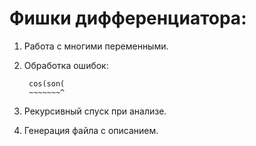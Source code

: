 # Фишки дифференциатора:
1. Работа с многими переменными.
2. Обработка ошибок:

        cos(son(
        ~~~~~~~^
3. Рекурсивный спуск при анализе.
4. Генерация файла с описанием.

